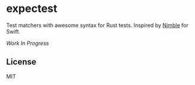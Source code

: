 # expectest
Test matchers with awesome syntax for Rust tests. Inspired by [Nimble](https://github.com/Quick/Nimble) for Swift.

*Work In Progress*

## License
MIT
